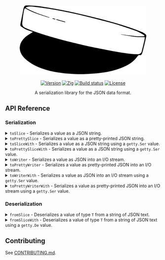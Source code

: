 <p align="center">
  <img alt="Getty" src="https://github.com/getty-zig/logo/blob/main/getty-solid.svg" width="410px">
  <br/>
  <br/>
  <a href="https://github.com/getty-zig/json/releases/latest"><img alt="Version" src="https://img.shields.io/badge/version-N/A-e2725b.svg?style=flat-square"></a>
  <a href="https://ziglang.org/download"><img alt="Zig" src="https://img.shields.io/badge/zig-0.9.0-fd9930.svg?style=flat-square"></a>
  <a href="https://actions-badge.atrox.dev/getty-zig/json/goto?ref=main"><img alt="Build status" src="https://img.shields.io/endpoint.svg?url=https%3A%2F%2Factions-badge.atrox.dev%2Fgetty-zig%2Fjson%2Fbadge%3Fref%3Dmain&style=flat-square" /></a>
  <a href="https://github.com/getty-zig/json/blob/main/LICENSE"><img alt="License" src="https://img.shields.io/badge/license-MIT-blue?style=flat-square"></a>
</p>

<p align="center">A serialization library for the JSON data format.</p>

## API Reference

### Serialization

<details>
<summary><code>toSlice</code> - Serializes a value as a JSON string.</summary>

- **Synopsis**

    ```zig
    fn toSlice(allocator: *std.mem.Allocator, value: anytype) ![]const u8
    ```

- **Example**

    ```zig
    const std = @import("std");
    const json = @import("json");

    const allocator = std.heap.page_allocator;

    const Point = struct { x: i32, y: i32 };
    const point = Point{ .x = 1, .y = 2 };

    pub fn main() anyerror!void {
        const string = try json.toSlice(allocator, point);
        defer allocator.free(string);

        // {"x":1,"y":2}
        std.debug.print("{s}\n", .{string});
    }
    ```
</details>

<details>
<summary><code>toPrettySlice</code> - Serializes a value as a pretty-printed JSON string.</summary>

- **Synopsis**

    ```zig
    fn toPrettySlice(allocator: *std.mem.Allocator, value: anytype) ![]const u8
    ```

- **Example**

    ```zig
    const std = @import("std");
    const json = @import("json");

    const allocator = std.heap.page_allocator;

    const Point = struct { x: i32, y: i32 };
    const point = Point{ .x = 1, .y = 2 };

    pub fn main() anyerror!void {
        const string = try json.toPrettySlice(allocator, point);
        defer allocator.free(string);

        // {
        //   "x": 1,
        //   "y": 2
        // }
        std.debug.print("{s}\n", .{string});
    }
    ```
</details>

<details>
<summary><code>toSliceWith</code> - Serializes a value as a JSON string using a <code>getty.Ser</code> value.</summary>

- **Synopsis**

    ```zig
    fn toSliceWith(allocator: *std.mem.Allocator, value: anytype, ser: anytype) ![]const u8
    ```

- **Example**

    ```zig
    const std = @import("std");
    const json = @import("json");

    const allocator = std.heap.page_allocator;

    const Point = struct { x: i32, y: i32 };
    const point = Point{ .x = 1, .y = 2 };

    pub fn main() anyerror!void {
        const string = try json.toSliceWith(allocator, point, struct {
            pub const custom = struct {
                pub fn is(comptime T: type) bool {
                    return T == Point;
                }

                pub fn serialize(value: anytype, serializer: anytype) !@TypeOf(serializer).Ok {
                    const seq = (try serializer.serializeSequence(2)).sequenceSerialize();
                    try seq.serializeElement(value.x);
                    try seq.serializeElement(value.y);
                    return try seq.end();
                }
            };
        });
        defer allocator.free(string);

        // [1,2]
        std.debug.print("{s}\n", .{string});
    }
    ```
</details>

<details>
<summary><code>toPrettySliceWith</code> - Serializes a value as a JSON string using a <code>getty.Ser</code> value.</summary>

- **Synopsis**

    ```zig
    fn toPrettySliceWith(allocator: *std.mem.Allocator, value: anytype, ser: anytype) ![]const u8
    ```

- **Example**

    ```zig
    const std = @import("std");
    const json = @import("json");

    const allocator = std.heap.page_allocator;

    const Point = struct { x: i32, y: i32 };
    const point = Point{ .x = 1, .y = 2 };

    pub fn main() anyerror!void {
        const string = try json.toSliceWith(allocator, point, struct {
            pub const custom = struct {
                pub fn is(comptime T: type) bool {
                    return T == Point;
                }

                pub fn serialize(value: anytype, serializer: anytype) !@TypeOf(serializer).Ok {
                    const seq = (try serializer.serializeSequence(2)).sequenceSerialize();
                    try seq.serializeElement(value.x);
                    try seq.serializeElement(value.y);
                    return try seq.end();
                }
            };
        });
        defer allocator.free(string);

        // [
        //   1,
        //   2
        // ]
        std.debug.print("{s}\n", .{string});
    }
    ```
</details>

<details>
<summary><code>toWriter</code> - Serializes a value as JSON into an I/O stream.</summary>

- **Synopsis**

    ```zig
    fn toWriter(value: anytype, writer: anytype) !void
    ```

- **Example**

    ```zig
    const std = @import("std");
    const json = @import("json");

    const Point = struct { x: i32, y: i32 };
    const point = Point{ .x = 1, .y = 2 };

    pub fn main() anyerror!void {
        const stdout = std.io.getStdOut().writer();

        // {"x":1,"y":2}
        try json.toWriter(point, stdout);
    }
    ```
</details>

<details>
<summary><code>toPrettyWriter</code> - Serializes a value as pretty-printed JSON into an I/O stream.</summary>

- **Synopsis**

    ```zig
    fn toPrettyWriter(value: anytype, writer: anytype) !void
    ```

- **Example**

    ```zig
    const std = @import("std");
    const json = @import("json");

    const Point = struct { x: i32, y: i32 };
    const point = Point{ .x = 1, .y = 2 };

    pub fn main() anyerror!void {
        const stdout = std.io.getStdOut().writer();

        // {
        //   "x": 1,
        //   "y": 2
        // }
        try json.toPrettyWriter(point, stdout);
    }
    ```
</details>

<details>
<summary><code>toWriterWith</code> - Serializes a value as JSON into an I/O stream using a <code>getty.Ser</code> value.</summary>

- **Synopsis**

    ```zig
    fn toWriterWith(value: anytype, writer: anytype, ser: anytype) !void
    ```

- **Example**

    ```zig
    const std = @import("std");
    const json = @import("json");

    const allocator = std.heap.page_allocator;

    const Point = struct { x: i32, y: i32 };
    const point = Point{ .x = 1, .y = 2 };

    pub fn main() anyerror!void {
        const stdout = std.io.getStdOut().writer();

        // [1,2]
        try json.toWriterWith(point, stdout, struct {
            pub const custom = struct {
                pub fn is(comptime T: type) bool {
                    return T == Point;
                }

                pub fn serialize(value: anytype, serializer: anytype) !@TypeOf(serializer).Ok {
                    const seq = (try serializer.serializeSequence(2)).sequenceSerialize();
                    try seq.serializeElement(value.x);
                    try seq.serializeElement(value.y);
                    return try seq.end();
                }
            };
        });
    }
    ```
</details>

<details>
<summary><code>toPrettyWriterWith</code> - Serializes a value as pretty-printed JSON into an I/O stream using a <code>getty.Ser</code> value.</summary>

- **Synopsis**

    ```zig
    fn toPrettyWriterWith(value: anytype, writer: anytype, ser: anytype) !void
    ```

- **Example**

    ```zig
    const std = @import("std");
    const json = @import("json");

    const allocator = std.heap.page_allocator;

    const Point = struct { x: i32, y: i32 };
    const point = Point{ .x = 1, .y = 2 };

    pub fn main() anyerror!void {
        const stdout = std.io.getStdOut().writer();

        // [1,2]
        try json.toPrettyWriterWith(point, stdout, struct {
            pub const custom = struct {
                pub fn is(comptime T: type) bool {
                    return T == Point;
                }

                pub fn serialize(value: anytype, serializer: anytype) !@TypeOf(serializer).Ok {
                    const seq = (try serializer.serializeSequence(2)).sequenceSerialize();
                    try seq.serializeElement(value.x);
                    try seq.serializeElement(value.y);
                    return try seq.end();
                }
            };
        });
    }
    ```
</details>

### Deserialization

<details>
<summary><code>fromSlice</code> - Deserializes a value of type <code>T</code> from a string of JSON text.</summary>

- **Synopsis**

    ```zig
    fn fromSlice(allocator: ?*std.mem.Allocator, comptime T: type, slice: []const u8) !T
    ```

- **Example**

    ```zig
    const std = @import("std");
    const json = @import("json");

    const Point = struct { x: i32, y: i32 };
    const string =
        \\{
        \\  "x": 1,
        \\  "y": 2
        \\}
    ;

    pub fn main() anyerror!void {
        const point = try json.fromSlice(null, Point, string);

        // Point{ .x = 1, .y = 2 }
        std.debug.print("{any}\n", .{point});
    }
    ```
</details>

<details>
<summary><code>fromSliceWith</code> - Deserializes a value of type <code>T</code> from a string of JSON text using a <code>getty.De</code> value.</summary>

- **Synopsis**

    ```zig
    fn fromSliceWith(
        allocator: ?*std.mem.Allocator,
        comptime T: type,
        slice: []const u8,
        de: anytype,
    ) !T
    ```

- **Example**

    ```zig
    const std = @import("std");
    const getty = @import("getty");
    const json = @import("json");

    const Point = struct { x: i32, y: i32 };
    const string =
        \\[
        \\  1,
        \\  2
        \\]
    ;

    const Visitor = struct {
        pub usingnamespace getty.de.Visitor(
            @This(),
            Point,
            undefined,
            undefined,
            undefined,
            undefined,
            undefined,
            undefined,
            visitSequence,
            undefined,
            undefined,
            undefined,
        );

        pub fn visitSequence(_: @This(), sequenceAccess: anytype) !Point {
            var point: Point = undefined;

            inline for (std.meta.fields(Point)) |field| {
                if (try sequenceAccess.nextElement(i32)) |elem| {
                    @field(point, field.name) = elem;
                }
            }

            if ((try sequenceAccess.nextElement(i32)) != null) {
                return error.InvalidLength;
            }

            return point;
        }
    };

    pub fn main() anyerror!void {
        var v = Visitor{};
        const visitor = v.visitor();

        var d = getty.de.SequenceDe(@TypeOf(visitor)){ .visitor = visitor };
        const de = d.de();

        const point = try json.fromSliceWith(null, Point, string, de);

        // Point{ .x = 1, .y = 2 }
        std.debug.print("{any}\n", .{point});
    }
    ```
</details>

## Contributing

See [CONTRIBUTING.md](CONTRIBUTING.md).

